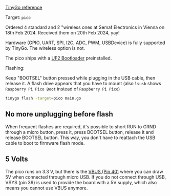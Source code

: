 [TinyGo reference](https://tinygo.org/docs/reference/microcontrollers/pico/)


Target: `pico`

Ordered 4 standard and 2 "wireless ones at Semaf Electronics in Vienna on 18th Feb 2024. Received them on 20th Feb 2024, yay!

Hardware (GPIO, UART, SPI, I2C, ADC, PWM, USBDevice) is fully supported by TinyGo. The wireless option is not.

The pico ships with a [UF2 Bootloader](https://github.com/Microsoft/uf2) preinstalled.

Flashing:

Keep "BOOTSEL" button pressed while plugging in the USB cable, then release it. A flash drive appears that you have to mount (also `lsusb` shows `Raspberry Pi Pico Boot` instead of `Raspberry Pi Pico`)

```sh
tinygo flash -target=pico main.go
```
## No more unplugging before flash
When frequent flashes are required, it's possible to short RUN  to GRND through a micro button, press it, press BOOTSEL button, release it and release BOOTSEL button. This way, you don't have to reattach the USB cable to boot to firmware flash mode.

## 5 Volts
The pico runs on 3.3 V, but there is the [VBUS (Pin 40)](https://www.raspberrypi.com/documentation/microcontrollers/images/pico-pinout.svg) where you can draw 5V when connected through micro USB. If you do not connect through USB, VSYS (pin 39) is used to provide the board with a 5V supply, which also means you cannot use VBUS anymore.